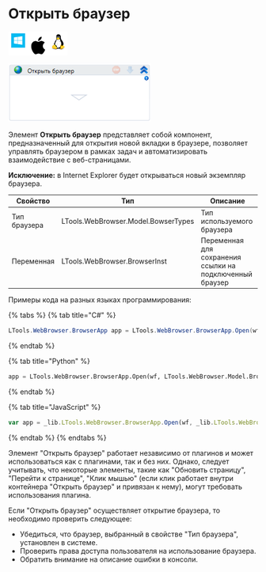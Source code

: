 # Открыть браузер

![](<../../../.gitbook/assets/image (100) (1) (1) (1) (1) (1) (1) (1) (1) (33).png>)

![](<../../../.gitbook/assets/image (293).png>)

Элемент **Открыть браузер** представляет собой компонент, предназначенный для открытия новой вкладки в браузере, позволяет управлять браузером в рамках задач и автоматизировать взаимодействие с веб-страницами.

**Исключение:** в Internet Explorer будет открываться новый экземпляр браузера.

| Свойство     | Тип                                 | Описание                                                 |
| ------------ | ----------------------------------- | -------------------------------------------------------- |
| Тип браузера | LTools.WebBrowser.Model.BowserTypes | Тип используемого браузера                               |
| Переменная   | LTools.WebBrowser.BrowserInst       | Переменная для сохранения ссылки на подключенный браузер |

Примеры кода на разных языках программирования:

{% tabs %}
{% tab title="C#" %}
```csharp
LTools.WebBrowser.BrowserApp app = LTools.WebBrowser.BrowserApp.Open(wf, LTools.WebBrowser.Model.BrowserTypes.IE);
```
{% endtab %}

{% tab title="Python" %}
```python
app = LTools.WebBrowser.BrowserApp.Open(wf, LTools.WebBrowser.Model.BrowserTypes.IE)
```
{% endtab %}

{% tab title="JavaScript" %}
```javascript
var app = _lib.LTools.WebBrowser.BrowserApp.Open(wf, _lib.LTools.WebBrowser.Model.BrowserTypes.IE);
```
{% endtab %}
{% endtabs %}



Элемент "Открыть браузер" работает независимо от плагинов и может использоваться как с плагинами, так и без них. Однако, следует учитывать, что некоторые элементы, такие как "Обновить страницу", "Перейти к странице", "Клик мышью" (если клик работает внутри контейнера "Открыть браузер" и привязан к нему), могут требовать использования плагина.

Если "Открыть браузер" осуществляет открытие браузера, то необходимо проверить следующее:

- Убедиться, что браузер, выбранный в свойстве "Тип браузера", установлен в системе.
- Проверить права доступа пользователя на использование браузера.
- Обратить внимание на описание ошибки в консоли.
